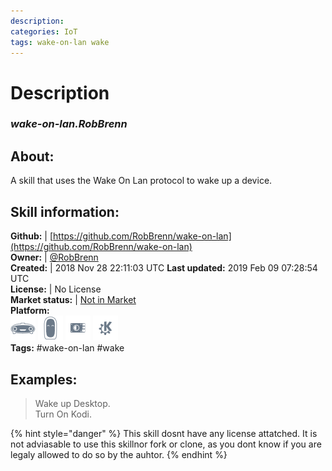 ```yaml
--- 
description: 
categories: IoT   
tags: wake-on-lan wake   
---
```


# Description  
### _wake-on-lan.RobBrenn_  
## About:  
A skill that uses the Wake On Lan protocol to wake up a device.

## Skill information:  
**Github:** | [https://github.com/RobBrenn/wake-on-lan](https://github.com/RobBrenn/wake-on-lan)  
**Owner:** | [@RobBrenn](https://github.com/RobBrenn)  
**Created:** | 2018 Nov 28 22:11:03 UTC  **Last updated:** 2019 Feb 09 07:28:54 UTC  
**License:** | No License  
**Market status:** | [Not in Market](https://market.mycroft.ai/skill/)  
**Platform:**  
 ![](../.gitbook/assets/mark-1-icon.png)  ![](../.gitbook/assets/mark-2-icon.png)  ![](../.gitbook/assets/picroft-icon.png)  ![](../.gitbook/assets/kde.png)   
**Tags:** \#wake-on-lan \#wake   
## Examples:  
> Wake up Desktop.  
> Turn On Kodi.  
  
{% hint style="danger" %}
This skill dosnt have any license attatched. It is not adviasable to use this skillnor fork or clone, as you dont know if you are legaly allowed to do so by the auhtor.
{% endhint %}
